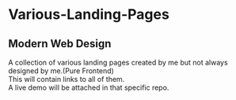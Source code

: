 # Various-Landing-Pages
## Modern Web Design
A collection of various landing pages created by me but not always designed by me.(Pure Frontend)<br/>
This will contain links to all of them. <br/>
A live demo will be attached in that specific repo.
